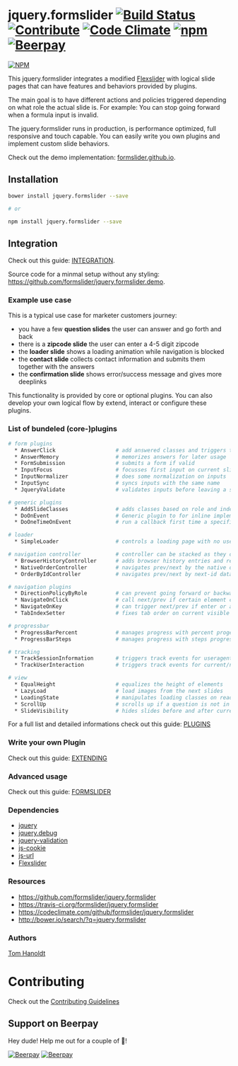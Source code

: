 # jquery.formslider [![Build Status](https://travis-ci.org/formslider/jquery.formslider.svg?branch=master)](https://travis-ci.org/formslider/jquery.formslider) [![Contribute](https://img.shields.io/badge/Contribution-Open-brightgreen.svg)](docs/CONTRIBUTING.md) [![Code Climate](https://codeclimate.com/github/formslider/jquery.formslider/badges/gpa.svg)](https://codeclimate.com/github/formslider/jquery.formslider) [![npm](https://img.shields.io/npm/dt/jquery.formslider.svg)](https://www.npmjs.com/package/jquery.formslider) [![Beerpay](https://beerpay.io/formslider/jquery.formslider/badge.svg?style=flat)](https://beerpay.io/formslider/jquery.formslider)

[![NPM](https://nodei.co/npm/jquery.formslider.png)](https://nodei.co/npm/jquery.formslider/)

This jquery.formslider integrates a modified [Flexslider](https://github.com/formslider/FlexSlider) with logical slide pages that can have features and behaviors provided by plugins.

The main goal is to have different actions and policies triggered depending on what role the actual slide is. For example: You can stop going forward when a formula input is invalid.

The jquery.formslider runs in production, is performance optimized, full responsive and touch capable. You can easily write you own plugins and implement custom slide behaviors.

Check out the demo implementation: [formslider.github.io](https://formslider.github.io/).

## Installation
```bash
bower install jquery.formslider --save

# or

npm install jquery.formslider --save
```

## Integration
Check out this guide: [INTEGRATION](docs/INTEGRATION.md).

Source code for a minmal setup without any styling: https://github.com/formslider/jquery.formslider.demo.

### Example use case
This is a typical use case for marketer customers journey:
  * you have a few **question slides** the user can answer and go forth and back
  * there is a **zipcode slide** the user can enter a 4-5 digit zipcode
  * the **loader slide** shows a loading animation while navigation is blocked
  * the **contact slide** collects contact information and submits them together with the answers
  * the **confirmation slide** shows error/success message and gives more deeplinks

This functionality is provided by core or optional plugins. You can also develop your own logical flow by extend, interact  or configure these plugins.

### List of bundeled (core-)plugins
```bash
# form plugins
  * AnswerClick                   # add answered classes and triggers track events
  * AnswerMemory                  # memorizes answers for later usage
  * FormSubmission                # submits a form if valid
  * InputFocus                    # focusses first input on current slide
  * InputNormalizer               # does some normalization on inputs
  * InputSync                     # syncs inputs with the same name
  * JqueryValidate                # validates inputs before leaving a slide, uses jquery-validate

# generic plugins
  * AddSlideClasses               # adds classes based on role and index
  * DoOnEvent                     # Generic plugin to for inline implementing a plugin.
  * DoOneTimeOnEvent              # run a callback first time a specific event occurs

# loader
  * SimpleLoader                  # controls a loading page with no user interaction allowed

# navigation controller           # controller can be stacked as they cancel the `controller.*` events when they succeed
  * BrowserHistoryController      # adds browser history entries and reacts on browser prev/next
  * NativeOrderController         # navigates prev/next by the native order of the slides
  * OrderByIdController           # navigates prev/next by next-id data attributes

# navigation plugins
  * DirectionPolicyByRole         # can prevent going forward or backward based on events and current/next roles
  * NavigateOnClick               # call next/prev if certain element clicked
  * NavigateOnKey                 # can trigger next/prev if enter or arrow keys pressed
  * TabIndexSetter                # fixes tab order on current visible slide, prevents jumping between slides

# progressbar  
  * ProgressBarPercent            # manages progress with percent progess
  * ProgressBarSteps              # manages progress with steps progress

# tracking
  * TrackSessionInformation       # triggers track events for useragent, device dimension etc.
  * TrackUserInteraction          # triggers track events for current/next page transition etc.

# view
  * EqualHeight                   # equalizes the height of elements
  * LazyLoad                      # load images from the next slides
  * LoadingState                  # manipulates loading classes on ready
  * ScrollUp                      # scrolls up if a question is not in viewport
  * SlideVisibility               # hides slides before and after current until transition is allowed
```

For a full list and detailed informations check out this guide: [PLUGINS](docs/PLUGINS.md)

### Write your own Plugin
Check out this guide: [EXTENDING](docs/EXTENDING.md)


### Advanced usage
Check out this guide: [FORMSLIDER](docs/FORMSLIDER.md)


### Dependencies
  * [jquery](https://jquery.com)
  * [jquery.debug](https://github.com/creative-workflow/jquery.debug)
  * [jquery-validation](https://github.com/jquery-validation/jquery-validation)
  * [js-cookie](https://github.com/js-cookie/js-cookie)
  * [js-url](https://github.com/websanova/js-url)
  * [Flexslider](https://github.com/formslider/FlexSlider)

### Resources
  * https://github.com/formslider/jquery.formslider
  * https://travis-ci.org/formslider/jquery.formslider
  * https://codeclimate.com/github/formslider/jquery.formslider
  * http://bower.io/search/?q=jquery.formslider

### Authors

  [Tom Hanoldt](https://www.tomhanoldt.info)

# Contributing

Check out the [Contributing Guidelines](docs/CONTRIBUTING.md)


## Support on Beerpay
Hey dude! Help me out for a couple of :beers:!

[![Beerpay](https://beerpay.io/formslider/jquery.formslider/badge.svg?style=beer)](https://beerpay.io/formslider/jquery.formslider)  [![Beerpay](https://beerpay.io/formslider/jquery.formslider/make-wish.svg?style=flat)](https://beerpay.io/formslider/jquery.formslider?focus=wish)
